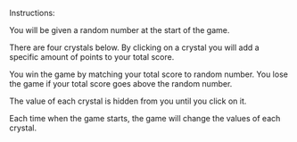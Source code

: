 
Instructions:

You will be given a random number at the start of the game.

There are four crystals below. By clicking on a crystal you will add a specific amount of points to your total score.

You win the game by matching your total score to random number. You lose the game if your total score goes above the random number.

The value of each crystal is hidden from you until you click on it.

Each time when the game starts, the game will change the values of each crystal.
